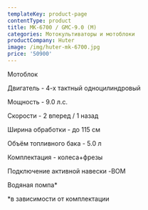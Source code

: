 ```yaml
---
templateKey: product-page
contentType: product
title: MK-6700 / GMC-9.0 (M)
categories: Мотокультиваторы и мотоблоки
productCompany: Huter
image: /img/huter-mk-6700.jpg
price: '50900'
---
```

Мотоблок

Двигатель - 4-х тактный одноцилиндровый

Мощность - 9.0 л.с.

Скорости - 2 вперед / 1 назад

Ширина обработки - до 115 см

Объём топливного бака - 5.0 л

Комплектация - колеса+фрезы

Подключение активной навески -BOM

Водяная помпа*

\*в зависимости от комплектации
